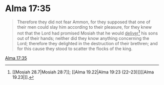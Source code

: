 # Alma 17:35

> Therefore they did not fear Ammon, for they supposed that one of their men could slay him according to their pleasure, for they knew not that the Lord had promised Mosiah that he would <u>deliver</u>[^a] his sons out of their hands; neither did they know anything concerning the Lord; therefore they delighted in the destruction of their brethren; and for this cause they stood to scatter the flocks of the king.

[Alma 17:35](https://www.churchofjesuschrist.org/study/scriptures/bofm/alma/17?lang=eng&id=p35#p35)


[^a]: [[Mosiah 28.7|Mosiah 28:7]]; [[Alma 19.22|Alma 19:23 (22–23)]][[Alma 19.23|]].  
